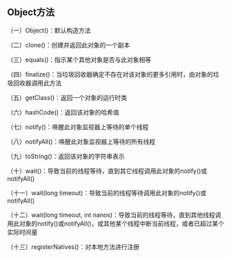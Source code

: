 ## Object方法

（一）Object()：默认构造方法

（二）clone()：创建并返回此对象的一个副本

（三）equals()：指示某个其他对象是否与此对象相等

（四）finalize()：当垃圾回收器确定不存在对该对象的更多引用时，由对象的垃圾回收器调用此方法

（五）getClass()：返回一个对象的运行时类

（六）hashCode()：返回该对象的哈希值

（七）notify()：唤醒此对象监视器上等待的单个线程

（八）notifyAll()：唤醒此对象监视器上等待的所有线程

（九）toString()：返回该对象的字符串表示

（十）wait()：导致当前的线程等待，直到其它线程调用此对象的notify()或notifyAll()

（十一）wait(long timeout)：导致当前的线程等待调用此对象的notify()或notifyAll()

（十二）wait(long timeout, int nanos)：导致当前的线程等待，直到其他线程调用此对象的notify()或notifyAll()，或其他某个线程中断当前线程，或者已超过某个实际时间量

（十三）registerNatives()：对本地方法进行注册

